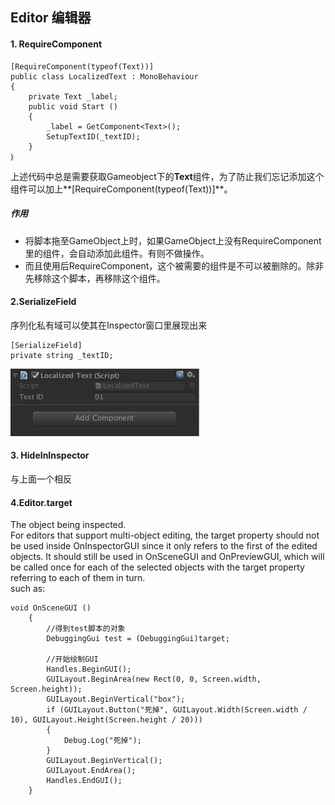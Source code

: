 ## Editor 编辑器
#### 1. RequireComponent
	[RequireComponent(typeof(Text))]
	public class LocalizedText : MonoBehaviour
	{
		private Text _label;
		public void Start ()
		{
			_label = GetComponent<Text>();
			SetupTextID(_textID);
		}
	｝
上述代码中总是需要获取Gameobject下的**Text**组件，为了防止我们忘记添加这个组件可以加上**[RequireComponent(typeof(Text))]**。  
##### 作用
* 将脚本拖至GameObject上时，如果GameObject上没有RequireComponent里的组件，会自动添加此组件。有则不做操作。
* 而且使用后RequireComponent，这个被需要的组件是不可以被删除的。除非先移除这个脚本，再移除这个组件。
 
#### 2.SerializeField
序列化私有域可以使其在Inspector窗口里展现出来  
 
	[SerializeField]
	private string _textID;
![Editor1](./UnityEditorPic/Editor1.png)  
#### 3. HideInInspector
与上面一个相反
#### 4.Editor.target ####
The object being inspected.  
For editors that support multi-object editing, the target property should not be used inside OnInspectorGUI since it only refers to the first of the edited objects. It should still be used in OnSceneGUI and OnPreviewGUI, which will be called once for each of the selected objects with the target property referring to each of them in turn.  
such as:  

	void OnSceneGUI ()
	    {
	        //得到test脚本的对象
	        DebuggingGui test = (DebuggingGui)target;
	
	        //开始绘制GUI
	        Handles.BeginGUI();
	        GUILayout.BeginArea(new Rect(0, 0, Screen.width, Screen.height));
	        GUILayout.BeginVertical("box");
	        if (GUILayout.Button("死掉", GUILayout.Width(Screen.width / 10), GUILayout.Height(Screen.height / 20)))
	        {
	            Debug.Log("死掉");
	        }
	        GUILayout.BeginVertical();
	        GUILayout.EndArea();
	        Handles.EndGUI();
	    }
